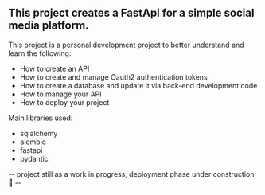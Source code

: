 ## This project creates a FastApi for a simple social media platform.

This project is a personal development project to better understand and learn the following:
- How to create an API
- How to create and manage Oauth2 authentication tokens
- How to create a database and update it via back-end development code
- How to manage your API
- How to deploy your project

Main libraries used:
- sqlalchemy
- alembic
- fastapi
- pydantic

-- project still as a work in progress, deployment phase under construction 🚧 -- 
